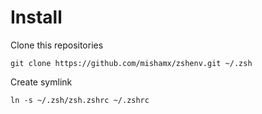 Install
=======

Clone this repositories

    git clone https://github.com/mishamx/zshenv.git ~/.zsh

Create symlink

    ln -s ~/.zsh/zsh.zshrc ~/.zshrc